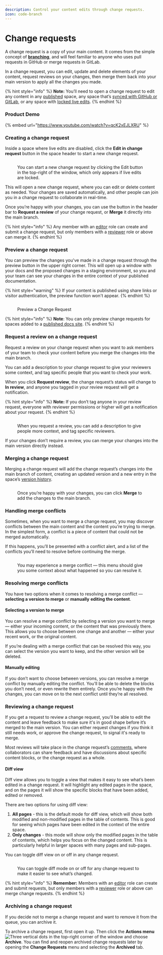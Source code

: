 ```yaml
---
description: Control your content edits through change requests.
icon: code-branch
---
```


# Change requests

A change request is a copy of your main content. It comes from the simple concept of [**branching**](https://git-scm.com/book/en/v2/Git-Branching-Branches-in-a-Nutshell), and will feel familiar to anyone who uses pull requests in GitHub or merge requests in GitLab.

In a change request, you can edit, update and delete elements of your content, request reviews on your changes, then merge them back into your main version to apply all the changes you made.

{% hint style="info" %}
**Note:** You’ll need to open a change request to edit any content in any [published](../published-documentation/overview.md) space, any space that’s [synced with GitHub or GitLab](../integrations/git-sync/), or any space with [locked live edits](../editing-content/live-edits.md).
{% endhint %}

### Product Demo

{% embed url="https://www.youtube.com/watch?v=qcK2xEJLXRU" %}

### Creating a change request

Inside a space where live edits are disabled, click the **Edit in change request** button in the space header to start a new change request.

<figure><img src="../.gitbook/assets/editor-change-request.png" alt=""><figcaption><p>You can start a new change request by clicking the Edit button in the top-right of the window, which only appears if live edits are locked.</p></figcaption></figure>

This will open a new change request, where you can edit or delete content as needed. Your changes are saved automatically, and other people can join you in a change request to collaborate in real-time.

Once you’re happy with your changes, you can use the button in the header bar to **Request a review** of your change request, or **Merge** it directly into the main branch.

{% hint style="info" %}
Any member with an [editor](../account-management/member-management/roles.md#editor) role can create and submit a change request, but only members with a [reviewer](../account-management/member-management/roles.md#reviewer) role or above can merge it.
{% endhint %}

### Preview a change request

You can preview the changes you've made in a change request through the preview button in the upper right corner. This will open up a window with your docs and the proposed changes in a staging environment, so you and your team can see your changes in the entire context of your published documentation.

{% hint style="warning" %}
If your content is published using share links or visitor authentication, the preview function won't appear.
{% endhint %}

<figure><img src="../.gitbook/assets/editor-preview-change-request.png" alt=""><figcaption><p>Preview a Change Request</p></figcaption></figure>

{% hint style="info" %}
**Note**: You can only preview change requests for spaces added to a [published docs site](../published-documentation/publish-a-docs-site/).
{% endhint %}

### Request a review on a change request

Request a review on your change request when you want to ask members of your team to check your content before you merge the changes into the main branch.

You can add a description to your change request to give your reviewers some context, and tag specific people that you want to check your work.

When you click **Request review**, the change request’s status will change to **In review**, and anyone you tagged in your review request will get a notification.

{% hint style="info" %}
**Note:** If you don’t tag anyone in your review request, everyone with reviewer permissions or higher will get a notification about your request.
{% endhint %}

<figure><img src="../.gitbook/assets/editor-review-change-request.png" alt=""><figcaption><p>When you request a review, you can add a description to give people more context, and tag specific reviewers.</p></figcaption></figure>

If your changes don’t require a review, you can merge your changes into the main version directly instead.

### Merging a change request

Merging a change request will add the change request’s changes into the main branch of content, creating an updated version and a new entry in the space’s [version history](../published-documentation/activity-history.md#see-the-activity-of-a-specific-draft).

<figure><img src="../.gitbook/assets/editor-merge-change-request.png" alt=""><figcaption><p>Once you’re happy with your changes, you can click <strong>Merge</strong> to add the changes to the main branch.</p></figcaption></figure>

### Handling merge conflicts

Sometimes, when you want to merge a change request, you may discover conflicts between the main content and the content you’re trying to merge. In the simplest form, a conflict is a piece of content that could not be merged automatically.

If this happens, you’ll be presented with a conflict alert, and a list of the conflicts you’ll need to resolve before continuing the merge.

<figure><img src="../.gitbook/assets/conflict.png" alt=""><figcaption><p>You may experience a merge conflict — this menu should give you some context about what happened so you can resolve it.</p></figcaption></figure>

### Resolving merge conflicts

You have two options when it comes to resolving a merge conflict — **selecting a version to merge** or **manually** **editing the content**.

#### Selecting a version to merge

You can resolve a merge conflict by selecting a version you want to merge — either your incoming content, or the content that was previously there. This allows you to choose between one change and another — either your recent work, or the original content.

If you’re dealing with a merge conflict that can be resolved this way, you can select the version you want to keep, and the other version will be deleted.

#### Manually editing

If you don’t want to choose between versions, you can resolve a merge conflict by manually editing the conflict. You’ll be able to delete the blocks you don’t need, or even rewrite them entirely. Once you’re happy with the changes, you can move on to the next conflict until they’re all resolved.

### Reviewing a change request

If you get a request to review a change request, you'll be able to edit the content and leave feedback to make sure it's in good shape before it’s merged to the main version. You can either request changes if you think it still needs work, or approve the change request, to signal it's ready to merge.

Most reviews will take place in the change request’s [comments](comments-discussion.md), where collaborators can share feedback and have discussions about specific content blocks, or the change request as a whole.

#### Diff view <a href="#diff-mode" id="diff-mode"></a>

Diff view allows you to toggle a view that makes it easy to see what’s been edited in a change request. It will highlight any edited pages in the space, and on the pages it will show the specific blocks that have been added, edited or removed.

There are two options for using diff view:

1. **All pages** - this is the default mode for diff view, which will show both modified and non-modified pages in the table of contents. This is good for seeing which pages have been edited in the context of the entire space.
2. **Only changes** - this mode will show only the modified pages in the table of contents, which helps you focus on the changed content. This is particularly helpful in larger spaces with many pages and sub-pages.

You can toggle diff view on or off in any change request.

<figure><img src="../.gitbook/assets/editor-diff-change-request.png" alt=""><figcaption><p>You can toggle diff mode on or off for any change request to make it easier to see what’s changed.</p></figcaption></figure>

{% hint style="info" %}
**Remember:** Members with an [editor](../account-management/member-management/roles.md#editor) role can create and submit requests, but only members with a [reviewer](../account-management/member-management/roles.md#reviewer) role or above can merge change requests.
{% endhint %}

### Archiving a change request

If you decide not to merge a change request and want to remove it from the queue, you can archive it.

To archive a change request, first open it up. Then click the **Actions menu** <img src="../.gitbook/assets/Actions menu.png" alt="Three vertical dots" data-size="line"> in the top-right corner of the window and choose **Archive**. You can find and reopen archived change requests later by opening the **Change Requests** menu and selecting the **Archived** tab.
